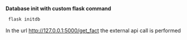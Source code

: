 **Database init with custom flask command**
```bash
 flask initdb
```

In the url http://127.0.0.1:5000/get_fact the external api call is performed

